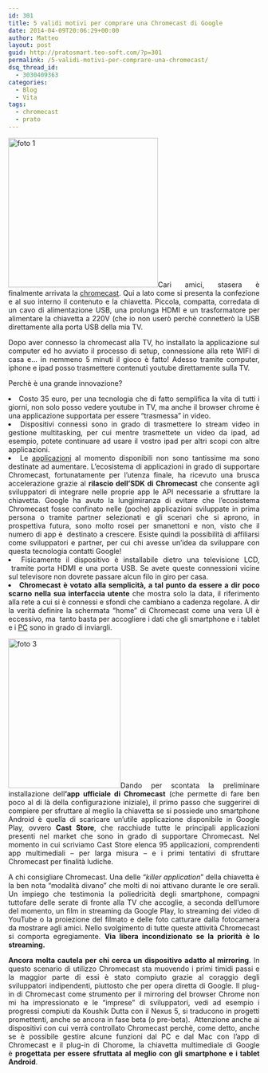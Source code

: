 ```yaml
---
id: 301
title: 5 validi motivi per comprare una Chromecast di Google
date: 2014-04-09T20:06:29+00:00
author: Matteo
layout: post
guid: http://pratosmart.teo-soft.com/?p=301
permalink: /5-validi-motivi-per-comprare-una-chromecast/
dsq_thread_id:
  - 3030409363
categories:
  - Blog
  - Vita
tags:
  - chromecast
  - prato
---
```

<p style="text-align: justify;">
  <a href="http://pratosmart.teo-soft.com/wp-content/uploads/2014/04/foto-1.jpg"><img class="alignright size-medium wp-image-304" alt="foto 1" src="http://pratosmart.teo-soft.com/wp-content/uploads/2014/04/foto-1-300x300.jpg" width="300" height="300" srcset="http://pratosmart.teo-soft.com/wp-content/uploads/2014/04/foto-1-150x150.jpg 150w, http://pratosmart.teo-soft.com/wp-content/uploads/2014/04/foto-1-300x300.jpg 300w, http://pratosmart.teo-soft.com/wp-content/uploads/2014/04/foto-1-1024x1024.jpg 1024w, http://pratosmart.teo-soft.com/wp-content/uploads/2014/04/foto-1.jpg 1280w" sizes="(max-width: 300px) 100vw, 300px" /></a>Cari amici, stasera è finalmente arrivata la <a title="chromecast" href="http://www.google.com/intl/it/chrome/devices/chromecast/" target="_blank">chromecast</a>. Qui a lato come si presenta la confezione e al suo interno il contenuto e la chiavetta. Piccola, compatta, corredata di un cavo di alimentazione USB, una prolunga HDMI e un trasformatore per alimentare la chiavetta a 220V (che io non userò perchè connetterò la USB direttamente alla porta USB della mia TV.
</p>

<p style="text-align: justify;">
  Dopo aver connesso la chromecast alla TV, ho installato la applicazione sul computer ed ho avviato il processo di setup, connessione alla rete WIFI di casa e&#8230; in nemmeno 5 minuti il gioco è fatto! Adesso tramite computer, iphone e ipad posso trasmettere contenuti youtube direttamente sulla TV.
</p>

<p style="text-align: justify;">
  Perchè è una grande innovazione?
</p>

<li style="text-align: justify;">
  Costo 35 euro, per una tecnologia che di fatto semplifica la vita di tutti i giorni, non solo posso vedere youtube in TV, ma anche il browser chrome è una applicazione supportata per essere &#8220;trasmessa&#8221; in video.
</li>
<li style="text-align: justify;">
  Dispositivi connessi sono in grado di trasmettere lo stream video in gestione multitasking, per cui mentre trasmettete un video da ipad, ad esempio, potete continuare ad usare il vostro ipad per altri scopi con altre applicazioni.
</li>
<li style="text-align: justify;">
  Le <a title="applicazioni" href="http://www.google.com/intl/it/chrome/devices/chromecast/apps.html" target="_blank">applicazioni</a> al momento disponibili non sono tantissime ma sono destinate ad aumentare. L’ecosistema di applicazioni in grado di supportare Chromecast, fortunatamente per l’utenza finale, ha ricevuto una brusca accelerazione grazie al <strong>rilascio dell’SDK di Chromecast</strong> che consente agli sviluppatori di integrare nelle proprie app le API necessarie a sfruttare la chiavetta. Google ha avuto la lungimiranza di evitare che <!--more-->l’ecosistema Chromecast fosse confinato nelle (poche) applicazioni sviluppate in prima persona o tramite partner selezionati e gli scenari che si aprono, in prospettiva futura, sono molto rosei per smanettoni e non, visto che il numero di app è  destinato a crescere. Esiste quindi la possibilità di affiliarsi come sviluppatori e partner, per cui chi avesse un&#8217;idea da sviluppare con questa tecnologia contatti Google!
</li>

<li style="text-align: justify;">
  Fisicamente il dispositivo è installabile dietro una televisione LCD,  tramite porta HDMI e una porta USB. Se avete queste connessioni vicine sul televisore non dovrete passare alcun filo in giro per casa.
</li>
<li style="text-align: justify;">
  <strong>Chromecast è votato alla semplicità, a tal punto da essere a dir poco scarno nella sua interfaccia utente</strong> che mostra solo la data, il riferimento alla rete a cui si è connessi e sfondi che cambiano a cadenza regolare. A dir la verità definire la schermata “home” di Chromecast come una vera UI è eccessivo, ma  tanto basta per accogliere i dati che gli smartphone e i tablet e i <a id="itxthook3" href="http://android.hdblog.it/2014/03/24/chromecast-recensione-da-hdblog-it/#" rel="nofollow">PC</a> sono in grado di inviargli.
</li>

<p style="text-align: justify;">
  <a href="http://pratosmart.teo-soft.com/wp-content/uploads/2014/04/foto-3.jpg"><img class="size-medium wp-image-306 alignleft" alt="foto 3" src="http://pratosmart.teo-soft.com/wp-content/uploads/2014/04/foto-3-225x300.jpg" width="225" height="300" srcset="http://pratosmart.teo-soft.com/wp-content/uploads/2014/04/foto-3-225x300.jpg 225w, http://pratosmart.teo-soft.com/wp-content/uploads/2014/04/foto-3-768x1024.jpg 768w, http://pratosmart.teo-soft.com/wp-content/uploads/2014/04/foto-3.jpg 960w" sizes="(max-width: 225px) 100vw, 225px" /></a>Dando per scontata la preliminare installazione dell<strong>‘app ufficiale di Chromecast</strong> (che permette di fare ben poco al di là della configurazione iniziale), il primo passo che suggerirei di compiere per sfruttare al meglio la chiavetta se si possiede uno smartphone Android è quella di scaricare un’utile applicazione disponibile in Google Play, ovvero <strong>Cast Store</strong>, che racchiude tutte le principali applicazioni presenti nel market che sono in grado di supportare Chromecast<strong>.</strong> Nel momento in cui scriviamo Cast Store elenca 95 applicazioni, comprendenti app multimediali – per larga misura – e i primi tentativi di sfruttare Chromecast per finalità ludiche.
</p>

<p style="text-align: justify;">
  A chi consigliare Chromecast. Una delle “<em>killer application</em>” della chiavetta è la ben nota “modalità divano” che molti di noi attivano durante le ore serali. Un impiego che testimonia la poliedricità degli smartphone, compagni tuttofare delle serate di fronte alla TV che accoglie, a seconda dell’umore del momento, un film in streaming da Google Play, lo streaming dei video di YouTube o la proiezione del filmato e delle foto catturare dalla fotocamera da mostrare agli amici. Nello svolgimento di tutte queste attività Chromecast si comporta egregiamente. <strong>Via libera incondizionato se la priorità è lo streaming. </strong>
</p>

<p style="text-align: justify;">
  <strong>Ancora molta cautela per chi cerca un dispositivo adatto al mirroring</strong>. In questo scenario di utilizzo Chromecast sta muovendo i primi timidi passi e la maggior parte di essi è stato compiuto grazie al coraggio degli sviluppatori indipendenti, piuttosto che per opera diretta di Google. Il plug-in di Chromecast come strumento per il mirroring del browser Chrome non mi ha impressionato e le “imprese” di sviluppatori, vedi ad esempio i progressi compiuti da Koushik Dutta con il Nexus 5, si traducono in progetti promettenti, anche se ancora in fase beta (o pre-beta).  Attenzione anche ai dispositivi con cui verrà controllato Chromecast perchè, come detto, anche se è possibile gestire alcune funzioni dal PC e dal Mac con l’app di Chromecast e il plug-in di Chorome, la chiavetta multimediale di Google è <strong>progettata per essere sfruttata al meglio con gli smartphone e i tablet Android</strong>.
</p>